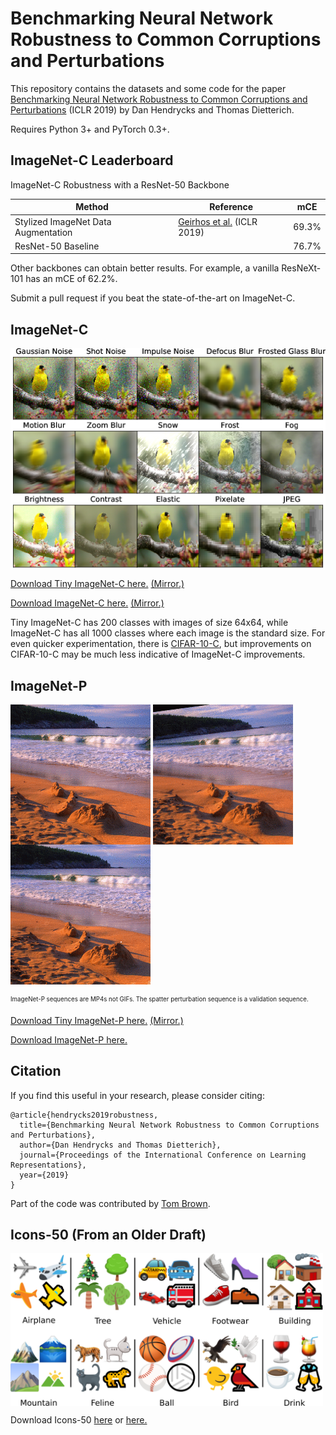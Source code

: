 # Benchmarking Neural Network Robustness to Common Corruptions and Perturbations

This repository contains the datasets and some code for the paper [Benchmarking Neural Network Robustness to Common Corruptions and Perturbations](https://arxiv.org/abs/1807.01697) (ICLR 2019) by Dan Hendrycks and Thomas Dietterich.

Requires Python 3+ and PyTorch 0.3+.

## ImageNet-C Leaderboard

ImageNet-C Robustness with a ResNet-50 Backbone

|                Method               |                              Reference                             |   mCE   |
|-------------------------------------|--------------------------------------------------------------------|:-------:|
| Stylized ImageNet Data Augmentation | [Geirhos et al.](https://arxiv.org/pdf/1811.12231.pdf) (ICLR 2019) | 69.3%   |
| ResNet-50 Baseline                  |                                                                    | 76.7%   |

Other backbones can obtain better results. For example, a vanilla ResNeXt-101 has an mCE of 62.2%.

Submit a pull request if you beat the state-of-the-art on ImageNet-C.

## ImageNet-C

<img align="center" src="assets/imagenet-c.png" width="750">

[Download Tiny ImageNet-C here.](https://berkeley.box.com/s/6zt1qzwm34hgdzcvi45svsb10zspop8a) [(Mirror.)](https://zenodo.org/record/2536630)

[Download ImageNet-C here.](https://drive.google.com/drive/folders/1HDVw6CmX3HiG0ODFtI75iIfBDxSiSz2K?usp=sharing) [(Mirror.)](https://zenodo.org/record/2235448)

Tiny ImageNet-C has 200 classes with images of size 64x64, while ImageNet-C has all 1000 classes where each image is the standard size. For even quicker experimentation, there is [CIFAR-10-C](https://zenodo.org/record/2535967), but improvements on CIFAR-10-C may be much less indicative of ImageNet-C improvements.

## ImageNet-P

<img align="center" src="assets/translate.gif" width="224"> <img align="center" src="assets/tilt.gif" width="224"> <img align="center" src="assets/spatter.gif" width="224">

<sub><sup>ImageNet-P sequences are MP4s not GIFs. The spatter perturbation sequence is a validation sequence.</sup></sub>

[Download Tiny ImageNet-P here.](https://berkeley.box.com/s/19m2ppji0xsqgtkrs95329bqftbvncx9) [(Mirror.)](https://zenodo.org/record/2536630)

[Download ImageNet-P here.](https://drive.google.com/drive/folders/1vRrDaWA6-_GaUZqOmovWrr4W34aiSLu7?usp=sharing)


## Citation

If you find this useful in your research, please consider citing:

    @article{hendrycks2019robustness,
      title={Benchmarking Neural Network Robustness to Common Corruptions and Perturbations},
      author={Dan Hendrycks and Thomas Dietterich},
      journal={Proceedings of the International Conference on Learning Representations},
      year={2019}
    }

Part of the code was contributed by [Tom Brown](https://github.com/nottombrown).

## Icons-50 (From an Older Draft)

<img align="center" src="assets/icons-50.png" width="500">

Download Icons-50 [here](https://berkeley.box.com/s/jcem6ik7rxr6594lg99kmrdo01ue6yjt) or [here.](https://drive.google.com/drive/folders/16_kaFo3uUoS-U8FTDm4nUh6Vo21UVnJX?usp=sharing)

